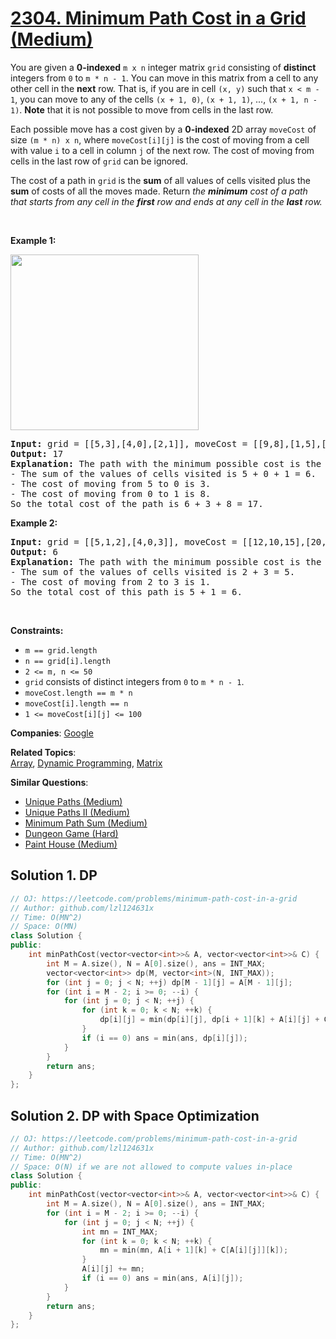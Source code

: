 # [2304. Minimum Path Cost in a Grid (Medium)](https://leetcode.com/problems/minimum-path-cost-in-a-grid)

<p>You are given a <strong>0-indexed</strong> <code>m x n</code> integer matrix <code>grid</code> consisting of <strong>distinct</strong> integers from <code>0</code> to <code>m * n - 1</code>. You can move in this matrix from a cell to any other cell in the <strong>next</strong> row. That is, if you are in cell <code>(x, y)</code> such that <code>x &lt; m - 1</code>, you can move to any of the cells <code>(x + 1, 0)</code>, <code>(x + 1, 1)</code>, ..., <code>(x + 1, n - 1)</code>. <strong>Note</strong> that it is not possible to move from cells in the last row.</p>
<p>Each possible move has a cost given by a <strong>0-indexed</strong> 2D array <code>moveCost</code> of size <code>(m * n) x n</code>, where <code>moveCost[i][j]</code> is the cost of moving from a cell with value <code>i</code> to a cell in column <code>j</code> of the next row. The cost of moving from cells in the last row of <code>grid</code> can be ignored.</p>
<p>The cost of a path in <code>grid</code> is the <strong>sum</strong> of all values of cells visited plus the <strong>sum</strong> of costs of all the moves made. Return <em>the <strong>minimum</strong> cost of a path that starts from any cell in the <strong>first</strong> row and ends at any cell in the <strong>last</strong> row.</em></p>
<p>&nbsp;</p>
<p><strong class="example">Example 1:</strong></p>
<img alt="" src="https://assets.leetcode.com/uploads/2022/04/28/griddrawio-2.png" style="width: 301px; height: 281px;">
<pre><strong>Input:</strong> grid = [[5,3],[4,0],[2,1]], moveCost = [[9,8],[1,5],[10,12],[18,6],[2,4],[14,3]]
<strong>Output:</strong> 17
<strong>Explanation: </strong>The path with the minimum possible cost is the path 5 -&gt; 0 -&gt; 1.
- The sum of the values of cells visited is 5 + 0 + 1 = 6.
- The cost of moving from 5 to 0 is 3.
- The cost of moving from 0 to 1 is 8.
So the total cost of the path is 6 + 3 + 8 = 17.
</pre>
<p><strong class="example">Example 2:</strong></p>
<pre><strong>Input:</strong> grid = [[5,1,2],[4,0,3]], moveCost = [[12,10,15],[20,23,8],[21,7,1],[8,1,13],[9,10,25],[5,3,2]]
<strong>Output:</strong> 6
<strong>Explanation:</strong> The path with the minimum possible cost is the path 2 -&gt; 3.
- The sum of the values of cells visited is 2 + 3 = 5.
- The cost of moving from 2 to 3 is 1.
So the total cost of this path is 5 + 1 = 6.
</pre>
<p>&nbsp;</p>
<p><strong>Constraints:</strong></p>
<ul>
	<li><code>m == grid.length</code></li>
	<li><code>n == grid[i].length</code></li>
	<li><code>2 &lt;= m, n &lt;= 50</code></li>
	<li><code>grid</code> consists of distinct integers from <code>0</code> to <code>m * n - 1</code>.</li>
	<li><code>moveCost.length == m * n</code></li>
	<li><code>moveCost[i].length == n</code></li>
	<li><code>1 &lt;= moveCost[i][j] &lt;= 100</code></li>
</ul>

**Companies**:
[Google](https://leetcode.com/company/google)

**Related Topics**:  
[Array](https://leetcode.com/tag/array/), [Dynamic Programming](https://leetcode.com/tag/dynamic-programming/), [Matrix](https://leetcode.com/tag/matrix/)

**Similar Questions**:
* [Unique Paths (Medium)](https://leetcode.com/problems/unique-paths/)
* [Unique Paths II (Medium)](https://leetcode.com/problems/unique-paths-ii/)
* [Minimum Path Sum (Medium)](https://leetcode.com/problems/minimum-path-sum/)
* [Dungeon Game (Hard)](https://leetcode.com/problems/dungeon-game/)
* [Paint House (Medium)](https://leetcode.com/problems/paint-house/)

## Solution 1. DP

```cpp
// OJ: https://leetcode.com/problems/minimum-path-cost-in-a-grid
// Author: github.com/lzl124631x
// Time: O(MN^2)
// Space: O(MN)
class Solution {
public:
    int minPathCost(vector<vector<int>>& A, vector<vector<int>>& C) {
        int M = A.size(), N = A[0].size(), ans = INT_MAX;
        vector<vector<int>> dp(M, vector<int>(N, INT_MAX));
        for (int j = 0; j < N; ++j) dp[M - 1][j] = A[M - 1][j];
        for (int i = M - 2; i >= 0; --i) {
            for (int j = 0; j < N; ++j) {
                for (int k = 0; k < N; ++k) {
                    dp[i][j] = min(dp[i][j], dp[i + 1][k] + A[i][j] + C[A[i][j]][k]);
                }
                if (i == 0) ans = min(ans, dp[i][j]);
            }
        }
        return ans;
    }
};
```

## Solution 2. DP with Space Optimization

```cpp
// OJ: https://leetcode.com/problems/minimum-path-cost-in-a-grid
// Author: github.com/lzl124631x
// Time: O(MN^2)
// Space: O(N) if we are not allowed to compute values in-place
class Solution {
public:
    int minPathCost(vector<vector<int>>& A, vector<vector<int>>& C) {
        int M = A.size(), N = A[0].size(), ans = INT_MAX;
        for (int i = M - 2; i >= 0; --i) {
            for (int j = 0; j < N; ++j) {
                int mn = INT_MAX;
                for (int k = 0; k < N; ++k) {
                    mn = min(mn, A[i + 1][k] + C[A[i][j]][k]);
                }
                A[i][j] += mn;
                if (i == 0) ans = min(ans, A[i][j]);
            }
        }
        return ans;
    }
};
```